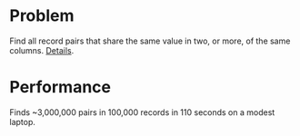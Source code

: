 # Problem

Find all record pairs that share the same value in two, or more, of the same columns.  [Details](https://github.com/JamesBremner/RecordMatcher/wiki/Matching-Record-Pairs).

# Performance

Finds ~3,000,000 pairs in 100,000 records in 110 seconds on a modest laptop.

